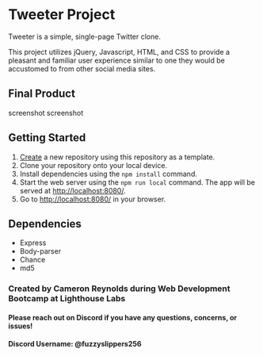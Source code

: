 # Tweeter Project

Tweeter is a simple, single-page Twitter clone.

This project utilizes jQuery, Javascript, HTML, and CSS to provide a pleasant and familiar user experience similar to one they would be accustomed to from other social media sites.

## Final Product

  screenshot
  screenshot

## Getting Started

1. [Create](https://docs.github.com/en/repositories/creating-and-managing-repositories/creating-a-repository-from-a-template) a new repository using this repository as a template.
2. Clone your repository onto your local device.
3. Install dependencies using the `npm install` command.
3. Start the web server using the `npm run local` command. The app will be served at <http://localhost:8080/>.
4. Go to <http://localhost:8080/> in your browser.

## Dependencies

- Express
- Body-parser
- Chance
- md5

### Created by Cameron Reynolds during Web Development Bootcamp at Lighthouse Labs

#### Please reach out on Discord if you have any questions, concerns, or issues!

#### Discord Username: @fuzzyslippers256